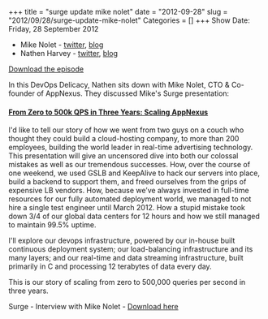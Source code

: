+++
title = "surge update mike nolet"
date = "2012-09-28"
slug = "2012/09/28/surge-update-mike-nolet"
Categories = []
+++
Show Date:  Friday, 28 September 2012

* Mike Nolet -  [twitter](http://twitter.com/MikeOnAds), [blog](http://MikeOnAds.com)
* Nathen Harvey - [twitter](http://twitter.com/nathenharvey), [blog](http://nathenharvey.com)

[Download the episode](http://traffic.libsyn.com/foodfight/Surge-4-Appnexus-cleaned.mp3)

In this DevOps Delicacy, Nathen sits down with Mike Nolet, CTO & Co-founder of AppNexus.  They discussed Mike's Surge presentation:

<!-- more --> 
#### [From Zero to 500k QPS in Three Years: Scaling AppNexus](http://omniti.com/surge/2012/sessions/from-zero-to-500k-qps-in-three-years-scaling-appnexus)

I'd like to tell our story of how we went from two guys on a couch who thought they could build a cloud-hosting company, to more than 200 employees, building the world leader in real-time advertising technology. This presentation will give an uncensored dive into both our colossal mistakes as well as our tremendous successes. How, over the course of one weekend, we used GSLB and KeepAlive to hack our servers into place, build a backend to support them, and freed ourselves from the grips of expensive LB vendors. How, because we’ve always invested in full-time resources for our fully automated deployment world, we managed to not hire a single test engineer until March 2012. How a stupid mistake took down 3/4 of our global data centers for 12 hours and how we still managed to maintain 99.5% uptime.

I'll explore our devops infrastructure, powered by our in-house built continuous deployment system; our load-balancing infrastructure and its many layers; and our real-time and data streaming infrastructure, built primarily in C and processing 12 terabytes of data every day.

This is our story of scaling from zero to 500,000 queries per second in three years.

Surge - Interview with Mike Nolet - [Download here](http://traffic.libsyn.com/foodfight/Surge-4-Appnexus-cleaned.mp3)
